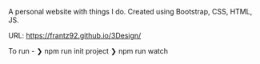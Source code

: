 A personal website with things I do. Created using Bootstrap, CSS, HTML, JS.

URL: https://frantz92.github.io/3Design/

To run - 
  ❯ npm run init project
  ❯ npm run watch
